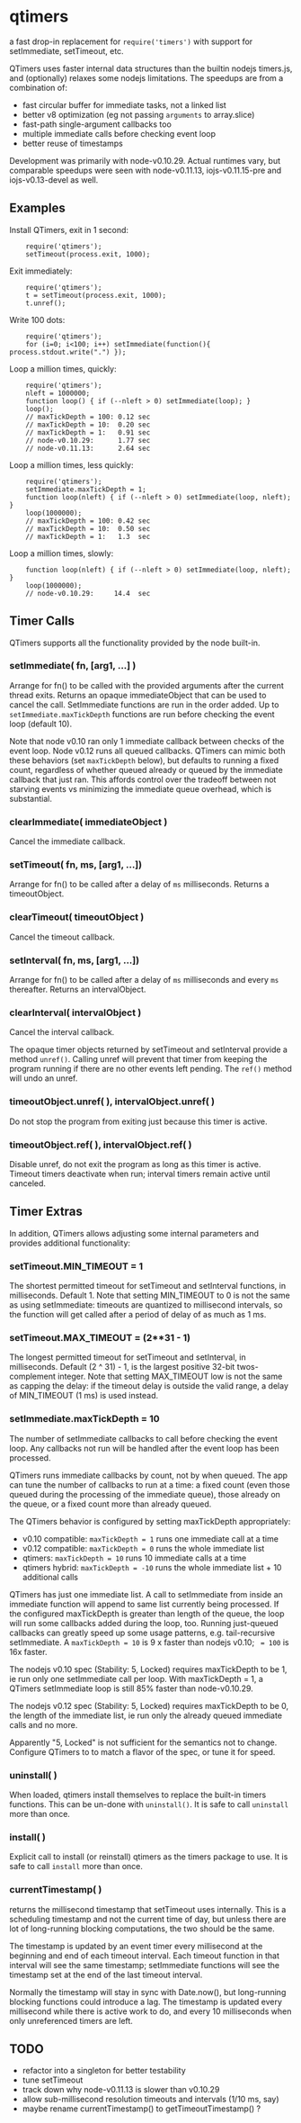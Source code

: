 qtimers
=======

a fast drop-in replacement for `require('timers')` with support for
setImmediate, setTimeout, etc.

QTimers uses faster internal data structures than the builtin nodejs
timers.js, and (optionally) relaxes some nodejs limitations.  The speedups are
from a combination of:

- fast circular buffer for immediate tasks, not a linked list
- better v8 optimization (eg not passing `arguments` to array.slice)
- fast-path single-argument callbacks too
- multiple immediate calls before checking event loop
- better reuse of timestamps

Development was primarily with node-v0.10.29.  Actual runtimes vary, but
comparable speedups were seen with node-v0.11.13, iojs-v0.11.15-pre and
iojs-v0.13-devel as well.


Examples
--------

Install QTimers, exit in 1 second:

        require('qtimers');
        setTimeout(process.exit, 1000);

Exit immediately:

        require('qtimers');
        t = setTimeout(process.exit, 1000);
        t.unref();

Write 100 dots:

        require('qtimers');
        for (i=0; i<100; i++) setImmediate(function(){ process.stdout.write(".") });

Loop a million times, quickly:

        require('qtimers');
        nleft = 1000000;
        function loop() { if (--nleft > 0) setImmediate(loop); }
        loop();
        // maxTickDepth = 100: 0.12 sec
        // maxTickDepth = 10:  0.20 sec
        // maxTickDepth = 1:   0.91 sec
        // node-v0.10.29:      1.77 sec
        // node-v0.11.13:      2.64 sec

Loop a million times, less quickly:

        require('qtimers');
        setImmediate.maxTickDepth = 1;
        function loop(nleft) { if (--nleft > 0) setImmediate(loop, nleft); }
        loop(1000000);
        // maxTickDepth = 100: 0.42 sec
        // maxTickDepth = 10:  0.50 sec
        // maxTickDepth = 1:   1.3  sec

Loop a million times, slowly:

        function loop(nleft) { if (--nleft > 0) setImmediate(loop, nleft); }
        loop(1000000);
        // node-v0.10.29:     14.4  sec


Timer Calls
-----------

QTimers supports all the functionality provided by the node built-in.

### setImmediate( fn, [arg1, ...] )

Arrange for fn() to be called with the provided arguments after the current
thread exits.  Returns an opaque immediateObject that can be used to cancel
the call.  SetImmediate functions are run in the order added.  Up to
`setImmediate.maxTickDepth` functions are run before checking the event loop
(default 10).

Note that node v0.10 ran only 1 immediate callback between checks of the event
loop.  Node v0.12 runs all queued callbacks.  QTimers can mimic both these
behaviors (set `maxTickDepth` below), but defaults to running a fixed count,
regardless of whether queued already or queued by the immediate callback that
just ran.  This affords control over the tradeoff between not starving events
vs minimizing the immediate queue overhead, which is substantial.

### clearImmediate( immediateObject )

Cancel the immediate callback.

### setTimeout( fn, ms, [arg1, ...])

Arrange for fn() to be called after a delay of `ms` milliseconds.  Returns a
timeoutObject.

### clearTimeout( timeoutObject )

Cancel the timeout callback.

### setInterval( fn, ms, [arg1, ...])

Arrange for fn() to be called after a delay of `ms` milliseconds and every
`ms` thereafter.  Returns an intervalObject.

### clearInterval( intervalObject )

Cancel the interval callback.

The opaque timer objects returned by setTimeout and setInterval provide a
method `unref()`.  Calling unref will prevent that timer from keeping the
program running if there are no other events left pending.  The `ref()` method
will undo an unref.

### timeoutObject.unref( ), intervalObject.unref( )

Do not stop the program from exiting just because this timer is active.

### timeoutObject.ref( ), intervalObject.ref( )

Disable unref, do not exit the program as long as this timer is active.
Timeout timers deactivate when run; interval timers remain active until
canceled.

Timer Extras
------------

In addition, QTimers allows adjusting some internal parameters and provides
additional functionality:

### setTimeout.MIN_TIMEOUT = 1

The shortest permitted timeout for setTimeout and setInterval functions, in
milliseconds.  Default 1.  Note that setting MIN_TIMEOUT to 0 is not the same
as using setImmediate:  timeouts are quantized to millisecond intervals, so
the function will get called after a period of delay of as much as 1 ms.

### setTimeout.MAX_TIMEOUT = (2**31 - 1)

The longest permitted timeout for setTimeout and setInterval, in milliseconds.
Default (2 ^ 31) - 1, is the largest positive 32-bit twos-complement integer.
Note that setting MAX_TIMEOUT low is not the same as capping the delay:  if
the timeout delay is outside the valid range, a delay of MIN_TIMEOUT (1 ms) is
used instead.

### setImmediate.maxTickDepth = 10

The number of setImmediate callbacks to call before checking the event loop.
Any callbacks not run will be handled after the event loop has been processed.

QTimers runs immediate callbacks by count, not by when queued.  The app can tune
the number of callbacks to run at a time:  a fixed count (even those queued
during the processing of the immediate queue), those already on the queue, or
a fixed count more than already queued.

The QTimers behavior is configured by setting maxTickDepth appropriately:

- v0.10 compatible: `maxTickDepth = 1` runs one immediate call at a time
- v0.12 compatible: `maxTickDepth = 0` runs the whole immediate list
- qtimers: `maxTickDepth = 10` runs 10 immediate calls at a time
- qtimers hybrid: `maxTickDepth = -10` runs the whole immediate list + 10 additional calls

QTimers has just one immediate list.  A call to setImmediate from inside an
immediate function will append to same list currently being processed.  If the
configured maxTickDepth is greater than length of the queue, the loop will run
some callbacks added during the loop, too.  Running just-queued callbacks can
greatly speed up some usage patterns, e.g. tail-recursive setImmediate.  A
`maxTickDepth = 10` is 9 x faster than nodejs v0.10; ` = 100` is 16x faster.

The nodejs v0.10 spec (Stability: 5, Locked) requires maxTickDepth to be 1, ie
run only one setImmediate call per loop.  With maxTickDepth = 1, a QTimers
setImmediate loop is still 85% faster than node-v0.10.29.

The nodejs v0.12 spec (Stability: 5, Locked) requires maxTickDepth to be 0,
the length of the immediate list, ie run only the already queued immediate
calls and no more.

Apparently "5, Locked" is not sufficient for the semantics not to change.
Configure QTimers to to match a flavor of the spec, or tune it for speed.

### uninstall( )

When loaded, qtimers install themselves to replace the built-in timers
functions.  This can be un-done with `uninstall()`.  It is safe to call
`uninstall` more than once.

### install( )

Explicit call to install (or reinstall) qtimers as the timers package to use.
It is safe to call `install` more than once.

### currentTimestamp( )

returns the millisecond timestamp that setTimeout uses internally.  This is a
scheduling timestamp and not the current time of day, but unless there are lot
of long-running blocking computations, the two should be the same.

The timestamp is updated by an event timer every millisecond at the beginning
and end of each timeout interval.  Each timeout function in that interval will
see the same timestamp; setImmediate functions will see the timestamp set at
the end of the last timeout interval.

Normally the timestamp will stay in sync with Date.now(), but long-running
blocking functions could introduce a lag.  The timestamp is updated every
millisecond while there is active work to do, and every 10 milliseconds when
only unreferenced timers are left.


TODO
----

- refactor into a singleton for better testability
- tune setTimeout
- track down why node-v0.11.13 is slower than v0.10.29
- allow sub-millisecond resolution timeouts and intervals (1/10 ms, say)
- maybe rename currentTimestamp() to getTimeoutTimestamp() ?
